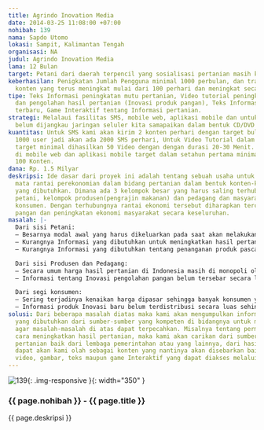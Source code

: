 ```yaml
---
title: Agrindo Inovation Media
date: 2014-03-25 11:08:00 +07:00
nohibah: 139
nama: Sapdo Utomo
lokasi: Sampit, Kalimantan Tengah
organisasi: NA
judul: Agrindo Inovation Media
lama: 12 Bulan
target: Petani dari daerah terpencil yang sosialisasi pertanian masih kurang
keberhasilan: Penigkatan Jumlah Pengguna minimal 1000 perbulan, dan trafik permintaan
  konten yang terus meningkat mulai dari 100 perhari dan meningkat secara berkala.
tipe: Teks Informasi peningkatan mutu pertanian, Video tutorial peningkatan mutu pertanian
  dan pengolahan hasil pertanian (Inovasi produk pangan), Teks Informasi Inovasi pangan
  terbaru, Game Interaktif tentang Informasi pertanian.
strategi: Melalaui fasilitas SMS, mobile web, aplikasi mobile dan untuk daerah yang
  belum dijangkau jaringan seluler kita samapaikan dalam bentuk CD/DVD konten.
kuantitas: Untuk SMS kami akan kirim 2 konten perhari dengan target bulan pertama
  1000 user jadi akan ada 2000 SMS perhari, Untuk Video Tutorial dalam setahun pertama
  target minimal dihasilkan 50 Video dengan dengan durasi 20-30 Menit. Untuk konten
  di mobile web dan aplikasi mobile target dalam setahun pertama minimal dihasilkan
  100 Konten.
dana: Rp. 1.5 Milyar
deskripsi: Ide dasar dari proyek ini adalah tentang sebuah usaha untuk menyatukan
  mata rantai perekonomian dalam bidang pertanian dalam bentuk konten-konten infromasi
  yang dibutuhkan. Dimana ada 3 kelompok besar yang harus saling terhubung yaitu kelompok
  petani, kelompok produsen(pengrajin makanan) dan pedagang dan masyarakat umum sebagai
  konsumen. Dengan terhubungnya rantai ekonomi tersebut diharapkan tercipta ketahanan
  pangan dan peningkatan ekonomi masyarakat secara keseluruhan.
masalah: |-
  Dari sisi Petani:
  – Besarnya modal awal yang harus dikeluarkan pada saat akan melakukan penanaman.
  – Kurangnya Informasi yang dibutuhkan untuk meningkatkan hasil pertanian.
  – Kurangnya Informasi yang dibutuhkan tentang penanganan produk pasca panen.

  Dari sisi Produsen dan Pedagang:
  – Secara umum harga hasil pertanian di Indonesia masih di monopoli oleh para tengkulak.
  – Informasi tentang Inovasi pengolahan pangan belum tersebar secara luas, sehingga ketika pasar kebanjiran produk tertentu harga akan turun, dan besar kemungkinan produk untuk membusuk dipasar.

  Dari segi konsumen:
  – Sering terjadinya kenaikan harga dipasar sehingga banyak konsumen yang tidak sanggup membeli.
  – Informasi produk Inovasi baru belum terdistribusi secara luas sehingga terkadang konsumen merasa jenuh dengan produk-produk yang itu-itu saja.
solusi: Dari beberapa masalah diatas maka kami akan mengumpulkan informasi-informasi
  yang dibutuhkan dari sumber-sumber yang kompeten di bidangnya untuk membagikan ilmunya
  agar masalah-masalah di atas dapat terpecahkan. Misalnya tentang permasalahan bagaimana
  cara meningkatkan hasil pertanian, maka kami akan carikan dari sumber-sumber peneliti
  pertanian baik dari lembaga pemerintahan atau yang lainnya, dari hasil yang kami
  dapat akan kami olah sebagai konten yang nantinya akan disebarkan baik dalam bentuk
  video, gambar, teks maupun game Interaktif yang dapat diakses melalui telepon seluler.
---
```


![139](/static/img/hibahcms/139.png){: .img-responsive }{: width="350" }

### {{ page.nohibah }} - {{ page.title }}

{{ page.deskripsi }}
